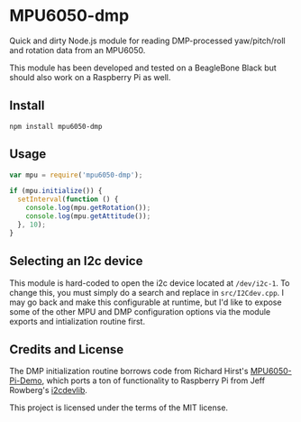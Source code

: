 # MPU6050-dmp

Quick and dirty Node.js module for reading DMP-processed yaw/pitch/roll and rotation data from an MPU6050. 

This module has been developed and tested on a BeagleBone Black but should also work on a Raspberry Pi as well.

## Install

```
npm install mpu6050-dmp
```

## Usage

```javascript
var mpu = require('mpu6050-dmp');

if (mpu.initialize()) {
  setInterval(function () {
    console.log(mpu.getRotation());
    console.log(mpu.getAttitude());
  }, 10);
}
```

## Selecting an I2c device

This module is hard-coded to open the i2c device located at `/dev/i2c-1`. To change this, you must simply do a search and replace in `src/I2Cdev.cpp`. I may go back and make this configurable at runtime, but I'd like to expose some of the other MPU and DMP configuration options via the module exports and intialization routine first. 

## Credits and License

The DMP initialization routine borrows code from Richard Hirst's [MPU6050-Pi-Demo](https://github.com/richardghirst/PiBits/tree/master/MPU6050-Pi-Demo), which ports a ton of functionality to Raspberry Pi from Jeff Rowberg's [i2cdevlib](https://github.com/jrowberg/i2cdevlib). 

This project is licensed under the terms of the MIT license.
